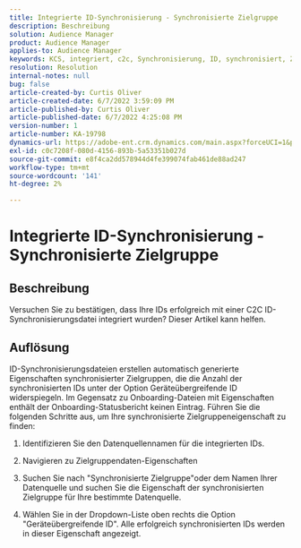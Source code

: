 ```yaml
---
title: Integrierte ID-Synchronisierung - Synchronisierte Zielgruppe
description: Beschreibung
solution: Audience Manager
product: Audience Manager
applies-to: Audience Manager
keywords: KCS, integriert, c2c, Synchronisierung, ID, synchronisiert, Zielgruppe, Eigenschaft, Status, Bericht
resolution: Resolution
internal-notes: null
bug: false
article-created-by: Curtis Oliver
article-created-date: 6/7/2022 3:59:09 PM
article-published-by: Curtis Oliver
article-published-date: 6/7/2022 4:25:08 PM
version-number: 1
article-number: KA-19798
dynamics-url: https://adobe-ent.crm.dynamics.com/main.aspx?forceUCI=1&pagetype=entityrecord&etn=knowledgearticle&id=121a99be-7ae6-ec11-bb3c-000d3a3bdf44
exl-id: c0c7208f-080d-4156-893b-5a53351b027d
source-git-commit: e8f4ca2dd578944d4fe399074fab461de88ad247
workflow-type: tm+mt
source-wordcount: '141'
ht-degree: 2%

---
```


# Integrierte ID-Synchronisierung - Synchronisierte Zielgruppe

## Beschreibung


Versuchen Sie zu bestätigen, dass Ihre IDs erfolgreich mit einer C2C ID-Synchronisierungsdatei integriert wurden? Dieser Artikel kann helfen.




## Auflösung


ID-Synchronisierungsdateien erstellen automatisch generierte Eigenschaften synchronisierter Zielgruppen, die die Anzahl der synchronisierten IDs unter der Option Geräteübergreifende ID widerspiegeln. Im Gegensatz zu Onboarding-Dateien mit Eigenschaften enthält der Onboarding-Statusbericht keinen Eintrag. Führen Sie die folgenden Schritte aus, um Ihre synchronisierte Zielgruppeneigenschaft zu finden:

1) Identifizieren Sie den Datenquellennamen für die integrierten IDs.

2) Navigieren zu Zielgruppendaten-Eigenschaften

3) Suchen Sie nach &quot;Synchronisierte Zielgruppe&quot;oder dem Namen Ihrer Datenquelle und suchen Sie die Eigenschaft der synchronisierten Zielgruppe für Ihre bestimmte Datenquelle.

4) Wählen Sie in der Dropdown-Liste oben rechts die Option &quot;Geräteübergreifende ID&quot;. Alle erfolgreich synchronisierten IDs werden in dieser Eigenschaft angezeigt.
